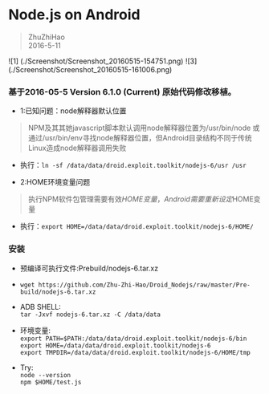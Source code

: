 Node.js on Android
==================
> ZhuZhiHao  
> 2016-5-11  


![1] (./Screenshot/Screenshot_20160515-154751.png)
![3] (./Screenshot/Screenshot_20160515-161006.png)

### 基于2016-05-5 Version 6.1.0 (Current) 原始代码修改移植。

- 1:已知问题：node解释器默认位置  
> NPM及其其她javascript脚本默认调用node解释器位置为/usr/bin/node 或通过/usr/bin/env寻找node解释器位置，但Android目录结构不同于传统Linux造成node解释器调用失败  
- 执行：```ln -sf /data/data/droid.exploit.toolkit/nodejs-6/usr /usr```

- 2:HOME环境变量问题  
> 执行NPM软件包管理需要有效$HOME变量，Android需要重新设定$HOME变量  
- 执行：```export HOME=/data/data/droid.exploit.toolkit/nodejs-6/HOME/```


### 安装
- 预编译可执行文件:Prebuild/nodejs-6.tar.xz 

- `wget https://github.com/Zhu-Zhi-Hao/Droid_Nodejs/raw/master/Pre-build/nodejs-6.tar.xz`

- ADB SHELL:  
        `tar -Jxvf nodejs-6.tar.xz -C /data/data`

- 环境变量:  
         `export PATH=$PATH:/data/data/droid.exploit.toolkit/nodejs-6/bin`    
         `export HOME=/data/data/droid.exploit.toolkit/nodejs-6`  
         `export TMPDIR=/data/data/droid.exploit.toolkit/nodejs-6/HOME/tmp`    
- Try:  
        `node --version`  
        `npm $HOME/test.js` 
